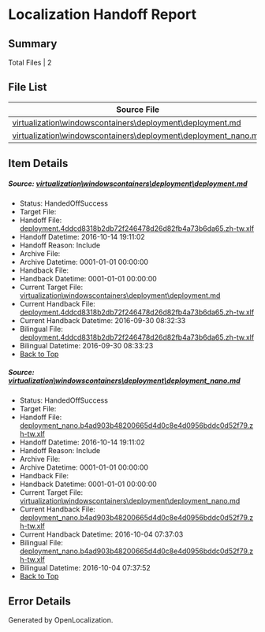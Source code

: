 # <a name='report-top'></a> Localization Handoff Report

## Summary
 Total Files | 2

## File List
 Source File | Status | Details 
 ----------- | ------ | ------- 
 [virtualization\windowscontainers\deployment\deployment.md](https://github.com/Microsoft/Virtualization-Documentation-Private/blob/41561cacc8c2531f1351154d85861f1712182c9a/virtualization/windowscontainers/deployment/deployment.md) | HandedOffSuccess | [Details](#091007ea301226ca98c93855d8c36b09f3e4d0be227)
 [virtualization\windowscontainers\deployment\deployment_nano.md](https://github.com/Microsoft/Virtualization-Documentation-Private/blob/a2c78d3945f1d5b0ebe2a4af480802f8c0c656c2/virtualization/windowscontainers/deployment/deployment_nano.md) | HandedOffSuccess | [Details](#a9d398de94cb0d6c54c2e82f4a024bb65de9806d228)

## Item Details
##### <a name='091007ea301226ca98c93855d8c36b09f3e4d0be227'></a> Source: [virtualization\windowscontainers\deployment\deployment.md](https://github.com/Microsoft/Virtualization-Documentation-Private/blob/41561cacc8c2531f1351154d85861f1712182c9a/virtualization/windowscontainers/deployment/deployment.md)
* Status: HandedOffSuccess
* Target File: 
* Handoff File: [deployment.4ddcd8318b2db72f246478d26d82fb4a73b6da65.zh-tw.xlf](https://github.com/Microsoft/Virtualization-Documentation-Private.handoff/blob/d7ad16c85088151193252fdf97cab02624eda29d/ol-handoff/Microsoft/Virtualization-Documentation-Private.zh-tw/live/deployment.4ddcd8318b2db72f246478d26d82fb4a73b6da65.zh-tw.xlf)
* Handoff Datetime: 2016-10-14 19:11:02
* Handoff Reason: Include
* Archive File: 
* Archive Datetime: 0001-01-01 00:00:00
* Handback File: 
* Handback Datetime: 0001-01-01 00:00:00
* Current Target File: [virtualization\windowscontainers\deployment\deployment.md](https://github.com/Microsoft/Virtualization-Documentation-Private.zh-tw/blob/c8bbcffbd967748792226736e8f52a2115512d5c/virtualization/windowscontainers/deployment/deployment.md)
* Current Handback File: [deployment.4ddcd8318b2db72f246478d26d82fb4a73b6da65.zh-tw.xlf](https://github.com/Microsoft/Virtualization-Documentation-Private.handback/blob/c312c5b3cd1e9ad368dcd37c27d6c8e06ec7870f/ol-handback/Microsoft/Virtualization-Documentation-Private.zh-tw/live/deployment.4ddcd8318b2db72f246478d26d82fb4a73b6da65.zh-tw.xlf)
* Current Handback Datetime: 2016-09-30 08:32:33
* Bilingual File: [deployment.4ddcd8318b2db72f246478d26d82fb4a73b6da65.zh-tw.xlf](https://github.com/Microsoft/Virtualization-Documentation-Private.handback/blob/c312c5b3cd1e9ad368dcd37c27d6c8e06ec7870f/ol-handback/Microsoft/Virtualization-Documentation-Private.zh-tw/live/deployment.4ddcd8318b2db72f246478d26d82fb4a73b6da65.zh-tw.xlf)
* Bilingual Datetime: 2016-09-30 08:33:23
* [Back to Top](#report-top)

##### <a name='a9d398de94cb0d6c54c2e82f4a024bb65de9806d228'></a> Source: [virtualization\windowscontainers\deployment\deployment_nano.md](https://github.com/Microsoft/Virtualization-Documentation-Private/blob/a2c78d3945f1d5b0ebe2a4af480802f8c0c656c2/virtualization/windowscontainers/deployment/deployment_nano.md)
* Status: HandedOffSuccess
* Target File: 
* Handoff File: [deployment_nano.b4ad903b48200665d4d0c8e4d0956bddc0d52f79.zh-tw.xlf](https://github.com/Microsoft/Virtualization-Documentation-Private.handoff/blob/d7ad16c85088151193252fdf97cab02624eda29d/ol-handoff/Microsoft/Virtualization-Documentation-Private.zh-tw/live/deployment_nano.b4ad903b48200665d4d0c8e4d0956bddc0d52f79.zh-tw.xlf)
* Handoff Datetime: 2016-10-14 19:11:02
* Handoff Reason: Include
* Archive File: 
* Archive Datetime: 0001-01-01 00:00:00
* Handback File: 
* Handback Datetime: 0001-01-01 00:00:00
* Current Target File: [virtualization\windowscontainers\deployment\deployment_nano.md](https://github.com/Microsoft/Virtualization-Documentation-Private.zh-tw/blob/a9a4ccbca7a3dbdcb60fdd6c53b954e757d9853d/virtualization/windowscontainers/deployment/deployment_nano.md)
* Current Handback File: [deployment_nano.b4ad903b48200665d4d0c8e4d0956bddc0d52f79.zh-tw.xlf](https://github.com/Microsoft/Virtualization-Documentation-Private.handback/blob/7b0841b889b40044c87219e80230d3a8873ec457/ol-handback/Microsoft/Virtualization-Documentation-Private.zh-tw/live/deployment_nano.b4ad903b48200665d4d0c8e4d0956bddc0d52f79.zh-tw.xlf)
* Current Handback Datetime: 2016-10-04 07:37:03
* Bilingual File: [deployment_nano.b4ad903b48200665d4d0c8e4d0956bddc0d52f79.zh-tw.xlf](https://github.com/Microsoft/Virtualization-Documentation-Private.handback/blob/7b0841b889b40044c87219e80230d3a8873ec457/ol-handback/Microsoft/Virtualization-Documentation-Private.zh-tw/live/deployment_nano.b4ad903b48200665d4d0c8e4d0956bddc0d52f79.zh-tw.xlf)
* Bilingual Datetime: 2016-10-04 07:37:52
* [Back to Top](#report-top)


## Error Details

Generated by OpenLocalization.
